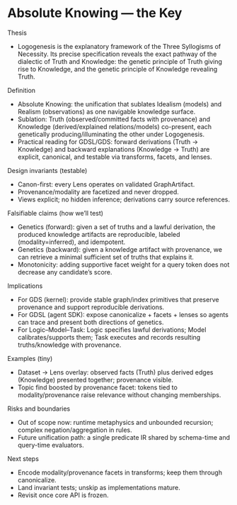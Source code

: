 # Absolute Knowing — the Key

Thesis
- Logogenesis is the explanatory framework of the Three Syllogisms of Necessity. Its precise specification reveals the exact pathway of the dialectic of Truth and Knowledge: the genetic principle of Truth giving rise to Knowledge, and the genetic principle of Knowledge revealing Truth.

Definition
- Absolute Knowing: the unification that sublates Idealism (models) and Realism (observations) as one navigable knowledge surface.
- Sublation: Truth (observed/committed facts with provenance) and Knowledge (derived/explained relations/models) co-present, each genetically producing/illuminating the other under Logogenesis.
- Practical reading for GDSL/GDS: forward derivations (Truth → Knowledge) and backward explanations (Knowledge → Truth) are explicit, canonical, and testable via transforms, facets, and lenses.

Design invariants (testable)
- Canon-first: every Lens operates on validated GraphArtifact.
- Provenance/modality are facetized and never dropped.
- Views explicit; no hidden inference; derivations carry source references.

Falsifiable claims (how we’ll test)
- Genetics (forward): given a set of truths and a lawful derivation, the produced knowledge artifacts are reproducible, labeled (modality=inferred), and idempotent.
- Genetics (backward): given a knowledge artifact with provenance, we can retrieve a minimal sufficient set of truths that explains it.
- Monotonicity: adding supportive facet weight for a query token does not decrease any candidate’s score.

Implications
- For GDS (kernel): provide stable graph/index primitives that preserve provenance and support reproducible derivations.
- For GDSL (agent SDK): expose canonicalize + facets + lenses so agents can trace and present both directions of genetics.
- For Logic–Model–Task: Logic specifies lawful derivations; Model calibrates/supports them; Task executes and records resulting truths/knowledge with provenance.

Examples (tiny)
- Dataset → Lens overlay: observed facts (Truth) plus derived edges (Knowledge) presented together; provenance visible.
- Topic find boosted by provenance facet: tokens tied to modality/provenance raise relevance without changing memberships.

Risks and boundaries
- Out of scope now: runtime metaphysics and unbounded recursion; complex negation/aggregation in rules.
- Future unification path: a single predicate IR shared by schema-time and query-time evaluators.

Next steps
- Encode modality/provenance facets in transforms; keep them through canonicalize.
- Land invariant tests; unskip as implementations mature.
- Revisit once core API is frozen.
